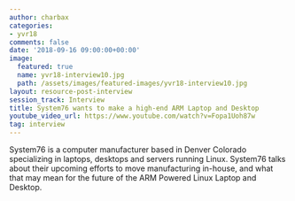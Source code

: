 ```yaml
---
author: charbax
categories:
- yvr18
comments: false
date: '2018-09-16 09:00:00+00:00'
image:
  featured: true
  name: yvr18-interview10.jpg
  path: /assets/images/featured-images/yvr18-interview10.jpg
layout: resource-post-interview
session_track: Interview
title: System76 wants to make a high-end ARM Laptop and Desktop
youtube_video_url: https://www.youtube.com/watch?v=Fopa1Uoh87w
tag: interview
---
```

System76 is a computer manufacturer based in Denver Colorado specializing in laptops, desktops and servers running Linux. System76 talks about their upcoming efforts to move manufacturing in-house, and what that may mean for the future of the ARM Powered Linux Laptop and Desktop.